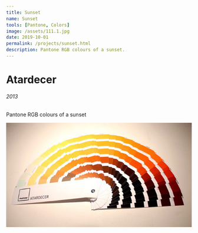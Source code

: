 ```yaml
---
title: Sunset
name: Sunset
tools: [Pantone, Colors]
image: /assets/111.1.jpg
date: 2019-10-01
permalink: /projects/sunset.html
description: Pantone RGB colours of a sunset.
---
```


# Atardecer

###### 2013

Pantone RGB colours of a sunset

![preview](/assets/111.1.jpg)
